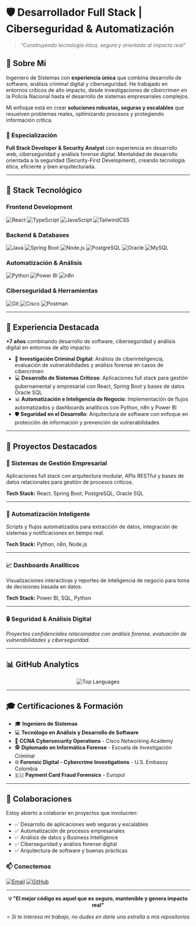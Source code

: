 # 🛡️ Desarrollador Full Stack | Ciberseguridad & Automatización

> *"Construyendo tecnología ética, segura y orientada al impacto real"*

## 💼 Sobre Mí

Ingeniero de Sistemas con **experiencia única** que combina desarrollo de software, análisis criminal digital y ciberseguridad. He trabajado en entornos críticos de alto impacto, desde investigaciones de cibercrimen en la Policía Nacional hasta el desarrollo de sistemas empresariales complejos.

Mi enfoque está en crear **soluciones robustas, seguras y escalables** que resuelven problemas reales, optimizando procesos y protegiendo información crítica.

### 🎯 Especialización

**Full Stack Developer & Security Analyst** con experiencia en desarrollo web, ciberseguridad y análisis forense digital. Mentalidad de desarrollo orientada a la seguridad (Security-First Development), creando tecnología ética, eficiente y bien arquitecturada.

---

## 🔧 Stack Tecnológico

### **Frontend Development**
![React](https://img.shields.io/badge/React-20232A?style=for-the-badge&logo=react&logoColor=61DAFB)
![TypeScript](https://img.shields.io/badge/TypeScript-007ACC?style=for-the-badge&logo=typescript&logoColor=white)
![JavaScript](https://img.shields.io/badge/JavaScript-F7DF1E?style=for-the-badge&logo=javascript&logoColor=black)
![TailwindCSS](https://img.shields.io/badge/Tailwind_CSS-38B2AC?style=for-the-badge&logo=tailwind-css&logoColor=white)

### **Backend & Databases**
![Java](https://img.shields.io/badge/Java-ED8B00?style=for-the-badge&logo=openjdk&logoColor=white)
![Spring Boot](https://img.shields.io/badge/Spring_Boot-6DB33F?style=for-the-badge&logo=spring-boot&logoColor=white)
![Node.js](https://img.shields.io/badge/Node.js-43853D?style=for-the-badge&logo=node.js&logoColor=white)
![PostgreSQL](https://img.shields.io/badge/PostgreSQL-316192?style=for-the-badge&logo=postgresql&logoColor=white)
![Oracle](https://img.shields.io/badge/Oracle-F80000?style=for-the-badge&logo=oracle&logoColor=white)
![MySQL](https://img.shields.io/badge/MySQL-005C84?style=for-the-badge&logo=mysql&logoColor=white)

### **Automatización & Análisis**
![Python](https://img.shields.io/badge/Python-3776AB?style=for-the-badge&logo=python&logoColor=white)
![Power BI](https://img.shields.io/badge/Power_BI-F2C811?style=for-the-badge&logo=powerbi&logoColor=black)
![n8n](https://img.shields.io/badge/n8n-EA4B71?style=for-the-badge&logo=n8n&logoColor=white)

### **Ciberseguridad & Herramientas**
![Git](https://img.shields.io/badge/GIT-E44C30?style=for-the-badge&logo=git&logoColor=white)
![Cisco](https://img.shields.io/badge/Cisco-1BA0D7?style=for-the-badge&logo=cisco&logoColor=white)
![Postman](https://img.shields.io/badge/Postman-FF6C37?style=for-the-badge&logo=postman&logoColor=white)

---

## 🚀 Experiencia Destacada

**+7 años** combinando desarrollo de software, ciberseguridad y análisis digital en entornos de alto impacto:

- 🔐 **Investigación Criminal Digital**: Análisis de ciberinteligencia, evaluación de vulnerabilidades y análisis forense en casos de cibercrimen
- 💻 **Desarrollo de Sistemas Críticos**: Aplicaciones full stack para gestión gubernamental y empresarial con React, Spring Boot y bases de datos Oracle SQL
- 📊 **Automatización e Inteligencia de Negocio**: Implementación de flujos automatizados y dashboards analíticos con Python, n8n y Power BI
- 🛡️ **Seguridad en el Desarrollo**: Arquitectura de software con enfoque en protección de información y prevención de vulnerabilidades

---

## 📁 Proyectos Destacados

### 🎯 Sistemas de Gestión Empresarial
Aplicaciones full stack con arquitectura modular, APIs RESTful y bases de datos relacionales para gestión de procesos críticos.

**Tech Stack:** React, Spring Boot, PostgreSQL, Oracle SQL

---

### 🤖 Automatización Inteligente
Scripts y flujos automatizados para extracción de datos, integración de sistemas y notificaciones en tiempo real.

**Tech Stack:** Python, n8n, Node.js

---

### 📈 Dashboards Analíticos
Visualizaciones interactivas y reportes de inteligencia de negocio para toma de decisiones basada en datos.

**Tech Stack:** Power BI, SQL, Python

---

### 🔒 Seguridad & Análisis Digital
*Proyectos confidenciales relacionados con análisis forense, evaluación de vulnerabilidades y ciberseguridad.*

---

## 📊 GitHub Analytics

<div align="center">

![Top Languages](https://github-readme-stats.vercel.app/api/top-langs/?username=Shade-Coder&layout=compact&theme=tokyonight&hide_border=true)

</div>

---

## 🎓 Certificaciones & Formación

- 🎓 **Ingeniero de Sistemas**
- 💻 **Tecnólogo en Análisis y Desarrollo de Software**
- 🔐 **CCNA Cybersecurity Operations** - Cisco Networking Academy
- 🕵️ **Diplomado en Informática Forense** - Escuela de Investigación Criminal
- 🌐 **Forensic Digital - Cybercrime Investigations** - U.S. Embassy Colombia
- 🇪🇺 **Payment Card Fraud Forensics** - Europol

---

## 🤝 Colaboraciones

Estoy abierto a colaborar en proyectos que involucren:

- ✅ Desarrollo de aplicaciones web seguras y escalables
- ✅ Automatización de procesos empresariales
- ✅ Análisis de datos y Business Intelligence
- ✅ Ciberseguridad y análisis forense digital
- ✅ Arquitectura de software y buenas prácticas

### 📫 Conectemos

[![Email](https://img.shields.io/badge/Email-D14836?style=for-the-badge&logo=gmail&logoColor=white)](mailto:Edubautista95@outlook.es)
[![GitHub](https://img.shields.io/badge/GitHub-100000?style=for-the-badge&logo=github&logoColor=white)](https://github.com/Shade-Coder)

---

<div align="center">

**💡 "El mejor código es aquel que es seguro, mantenible y genera impacto real"**

⭐️ *Si te interesa mi trabajo, no dudes en darle una estrella a mis repositorios*

</div>

